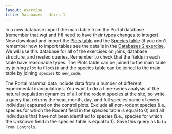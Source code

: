 ```yaml
---
layout: exercise
title: Databases - Joins 1
---
```


In a new database import the main table from the Portal database (remember that
wgt and hfl need to have their types changes to integer). Now download and
import the [Plots table](/data/PortalMammals_plots.csv) and the
[Species table](/data/PortalMammals_species.txt) (if you don't remember how to
import tables see the details in the
[Databases 2 exercise](/exercises/Databases-2-problem). We will use this
database for all of the exercises on joins, database structure, and nested
queries. Remember to check that the fields in each table have reasonable
types. The Plots table can be joined to the main table by joining `plot` to
`PlotsID` and the species table can be joined to the main table by joining
`species` to `new_code`.

The Portal mammal data include data from a number of different
experimental manipulations. You want to do a time-series analysis of the
natural population dynamics of all of the rodent species at the site, so
write a query that returns the year, month, day, and full species name
of every individual captured on the control plots. Exclude all
non-rodent species (i.e., species for which the Rodent field in the
species table is equal to 0) and all individuals that have not been
identified to species (i.e., species for which the Unknown field in the
species table is equal to 1). Save this query as `Data From Controls`.
